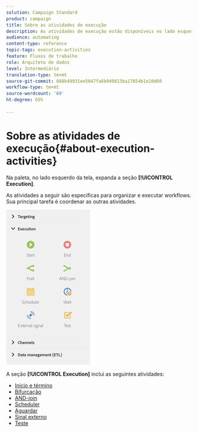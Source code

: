 ```yaml
---
solution: Campaign Standard
product: campaign
title: Sobre as atividades de execução
description: As atividades de execução estão disponíveis no lado esquerdo da tela.
audience: automating
content-type: reference
topic-tags: execution-activities
feature: Fluxos de trabalho
role: Arquiteto de dados
level: Intermediário
translation-type: tm+mt
source-git-commit: 088b49931ee5047fa6b949813ba17654b1e10d60
workflow-type: tm+mt
source-wordcount: '69'
ht-degree: 65%

---
```



# Sobre as atividades de execução{#about-execution-activities}

Na paleta, no lado esquerdo da tela, expanda a seção **[!UICONTROL Execution]**.

As atividades a seguir são específicas para organizar e executar workflows. Sua principal tarefa é coordenar as outras atividades.

![](assets/wkf_execution_activities.png)

A seção **[!UICONTROL Execution]** inclui as seguintes atividades:

* [Início e término](../../automating/using/start-and-end.md)
* [Bifurcação](../../automating/using/fork.md)
* [AND-join](../../automating/using/and-join.md)
* [Scheduler](../../automating/using/scheduler.md)
* [Aguardar](../../automating/using/wait.md)
* [Sinal externo](../../automating/using/external-signal.md)
* [Teste](../../automating/using/test.md)

